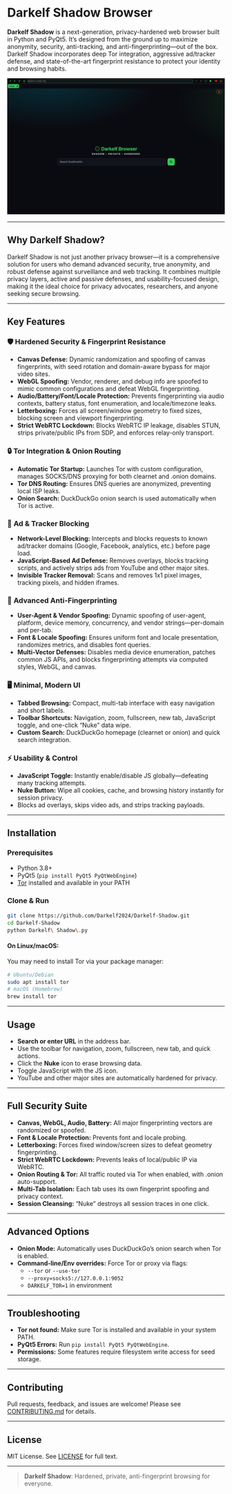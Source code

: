 # Darkelf Shadow Browser

**Darkelf Shadow** is a next-generation, privacy-hardened web browser built in Python and PyQt5. It’s designed from the ground up to maximize anonymity, security, anti-tracking, and anti-fingerprinting—out of the box. Darkelf Shadow incorporates deep Tor integration, aggressive ad/tracker defense, and state-of-the-art fingerprint resistance to protect your identity and browsing habits.

![Darkelf Shadow](https://github.com/Darkelf2024/Darkelf-Shadow/blob/main/Darkelf%20images/Darkelf%20Shadow%20Home.png)

---

## Why Darkelf Shadow?

Darkelf Shadow is not just another privacy browser—it is a comprehensive solution for users who demand advanced security, true anonymity, and robust defense against surveillance and web tracking. It combines multiple privacy layers, active and passive defenses, and usability-focused design, making it the ideal choice for privacy advocates, researchers, and anyone seeking secure browsing.

---

## Key Features

### 🛡️ **Hardened Security & Fingerprint Resistance**

- **Canvas Defense:** Dynamic randomization and spoofing of canvas fingerprints, with seed rotation and domain-aware bypass for major video sites.
- **WebGL Spoofing:** Vendor, renderer, and debug info are spoofed to mimic common configurations and defeat WebGL fingerprinting.
- **Audio/Battery/Font/Locale Protection:** Prevents fingerprinting via audio contexts, battery status, font enumeration, and locale/timezone leaks.
- **Letterboxing:** Forces all screen/window geometry to fixed sizes, blocking screen and viewport fingerprinting.
- **Strict WebRTC Lockdown:** Blocks WebRTC IP leakage, disables STUN, strips private/public IPs from SDP, and enforces relay-only transport.

### 🔒 **Tor Integration & Onion Routing**

- **Automatic Tor Startup:** Launches Tor with custom configuration, manages SOCKS/DNS proxying for both clearnet and .onion domains.
- **Tor DNS Routing:** Ensures DNS queries are anonymized, preventing local ISP leaks.
- **Onion Search:** DuckDuckGo onion search is used automatically when Tor is active.

### 🚫 **Ad & Tracker Blocking**

- **Network-Level Blocking:** Intercepts and blocks requests to known ad/tracker domains (Google, Facebook, analytics, etc.) before page load.
- **JavaScript-Based Ad Defense:** Removes overlays, blocks tracking scripts, and actively strips ads from YouTube and other major sites.
- **Invisible Tracker Removal:** Scans and removes 1x1 pixel images, tracking pixels, and hidden iframes.

### 🧬 **Advanced Anti-Fingerprinting**

- **User-Agent & Vendor Spoofing:** Dynamic spoofing of user-agent, platform, device memory, concurrency, and vendor strings—per-domain and per-tab.
- **Font & Locale Spoofing:** Ensures uniform font and locale presentation, randomizes metrics, and disables font queries.
- **Multi-Vector Defenses:** Disables media device enumeration, patches common JS APIs, and blocks fingerprinting attempts via computed styles, WebGL, and canvas.

### 🖥️ **Minimal, Modern UI**

- **Tabbed Browsing:** Compact, multi-tab interface with easy navigation and short labels.
- **Toolbar Shortcuts:** Navigation, zoom, fullscreen, new tab, JavaScript toggle, and one-click “Nuke” data wipe.
- **Custom Search:** DuckDuckGo homepage (clearnet or onion) and quick search integration.

### ⚡ **Usability & Control**

- **JavaScript Toggle:** Instantly enable/disable JS globally—defeating many tracking attempts.
- **Nuke Button:** Wipe all cookies, cache, and browsing history instantly for session privacy.
- Blocks ad overlays, skips video ads, and strips tracking payloads.

---

## Installation

### Prerequisites

- Python 3.8+
- PyQt5 (`pip install PyQt5 PyQtWebEngine`)
- [Tor](https://www.torproject.org/download/) installed and available in your PATH

### Clone & Run

```bash
git clone https://github.com/Darkelf2024/Darkelf-Shadow.git
cd Darkelf-Shadow
python Darkelf\ Shadow\.py
```

#### On Linux/macOS:

You may need to install Tor via your package manager:

```bash
# Ubuntu/Debian
sudo apt install tor
# macOS (Homebrew)
brew install tor
```

---

## Usage

- **Search or enter URL** in the address bar.
- Use the toolbar for navigation, zoom, fullscreen, new tab, and quick actions.
- Click the **Nuke** icon to erase browsing data.
- Toggle JavaScript with the JS icon.
- YouTube and other major sites are automatically hardened for privacy.

---

## Full Security Suite

- **Canvas, WebGL, Audio, Battery:** All major fingerprinting vectors are randomized or spoofed.
- **Font & Locale Protection:** Prevents font and locale probing.
- **Letterboxing:** Forces fixed window/screen sizes to defeat geometry fingerprinting.
- **Strict WebRTC Lockdown:** Prevents leaks of local/public IP via WebRTC.
- **Onion Routing & Tor:** All traffic routed via Tor when enabled, with .onion auto-support.
- **Multi-Tab Isolation:** Each tab uses its own fingerprint spoofing and privacy context.
- **Session Cleansing:** “Nuke” destroys all session traces in one click.

---

## Advanced Options

- **Onion Mode:** Automatically uses DuckDuckGo’s onion search when Tor is enabled.
- **Command-line/Env overrides:** Force Tor or proxy via flags:
  - `--tor` or `--use-tor`
  - `--proxy=socks5://127.0.0.1:9052`
  - `DARKELF_TOR=1` in environment

---

## Troubleshooting

- **Tor not found:** Make sure Tor is installed and available in your system PATH.
- **PyQt5 Errors:** Run `pip install PyQt5 PyQtWebEngine`.
- **Permissions:** Some features require filesystem write access for seed storage.

---

## Contributing

Pull requests, feedback, and issues are welcome! Please see [CONTRIBUTING.md](CONTRIBUTING.md) for details.

---

## License

MIT License. See [LICENSE](LICENSE) for full text.

---

> **Darkelf Shadow**: Hardened, private, anti-fingerprint browsing for everyone.
